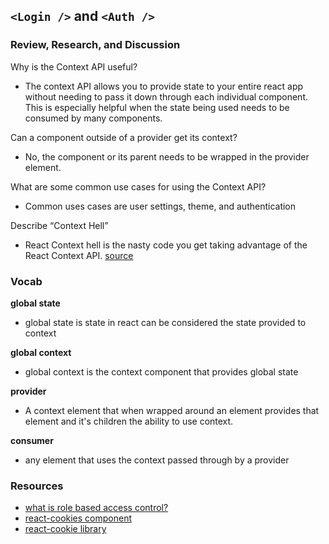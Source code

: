 ## `<Login />` and `<Auth />`

### Review, Research, and Discussion
Why is the Context API useful?
- The context API allows you to provide state to your entire react app without needing to pass it down through each individual component. This is especially helpful when the state being used needs to be consumed by many components.

Can a component outside of a provider get its context?
- No, the component or its parent needs to be wrapped in the provider element.

What are some common use cases for using the Context API?
- Common uses cases are user settings, theme, and authentication

Describe “Context Hell”
- React Context hell is the nasty code you get taking advantage of the React Context API. [source](https://dev.to/alfredosalzillo/the-react-context-hell-7p4)


### Vocab
**global state**
- global state is state in react can be considered the state provided to context

**global context**
- global context is the context component that provides global state

**provider**
- A context element that when wrapped around an element provides that element and it's children the ability to use context.

**consumer**
- any element that uses the context passed through by a provider


### Resources
- [what is role based access control?](https://digitalguardian.com/blog/what-role-based-access-control-rbac-examples-benefits-and-more)
- [react-cookies component](https://www.npmjs.com/package/react-cookies)
- [react-cookie library](https://www.npmjs.com/package/react-cookie)